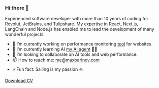 ### Hi there 👋

Experienced software developer with more than 10 years of coding for Revolut, JetBrains, and Tulipshare. 
My expertise in React, Next.js, LangChain and Node.js has enabled me to lead the development of many wonderful projects.

<!--
**mbarinov/mbarinov** is a ✨ _special_ ✨ repository because its `README.md` (this file) appears on your GitHub profile.

Here are some ideas to get you started:
-->

- 🔭 I’m currently working on performance monitoring [tool](http://loado.dev/?ref=github) for websites.
- 🌱 I’m currently learning AI [my AI agent](https://aithelete.vercel.app/) 🏋️‍♂️
- 👯 I’m looking to collaborate on AI tools and web performance.
- 📫 How to reach me: [me@maxbarinov.com](mailto:me@maxbarinov.com)
- ⚡ Fun fact: Sailing is my passion ⛵️

[Download CV](https://maxbarinov.com/max-barinov.pdf)
